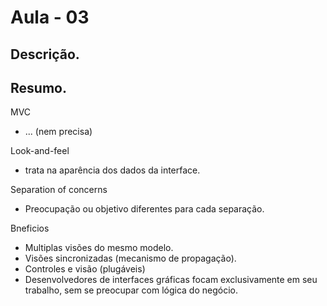 
# Aula - 03

## Descrição.

## Resumo.

MVC
  - ... (nem precisa)

Look-and-feel
  - trata na aparência dos dados da interface.

Separation of concerns
  - Preocupação ou objetivo diferentes para cada separação.

Bneficios
  - Multiplas visões do mesmo modelo.
  - Visões sincronizadas (mecanismo de propagação).
  - Controles e visão (plugáveis)
  - Desenvolvedores de interfaces gráficas focam exclusivamente em seu trabalho, sem se preocupar com lógica do negócio.
